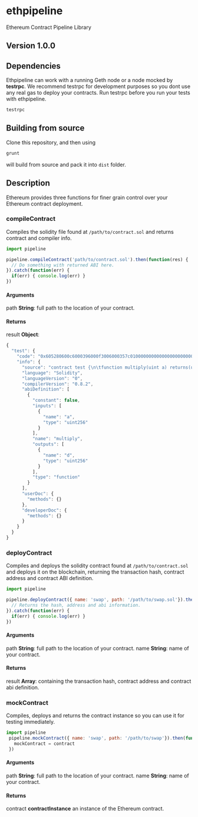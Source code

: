 # ethpipeline
Ethereum Contract Pipeline Library
## Version 1.0.0
## Dependencies
Ethpipeline can work with a running Geth node or a node mocked by **testrpc**. We recommend testrpc for development purposes so you dont use any real gas to deploy your contracts. Run testrpc before you run your tests with ethpipeline.
```bash
testrpc
```
## Building from source
Clone this repository, and then using
```bash
grunt
```
will build from source and pack it into `dist` folder.
## Description
Ethereum provides three functions for finer grain control over your Ethereum contract deployment.

### compileContract
Compiles the solidity file found at `/path/to/contract.sol` and returns contract and compiler info.
```javascript
import pipeline

pipeline.compileContract('path/to/contract.sol').then(function(res) {
  // Do something with returned ABI here.
}).catch(function(err) {
  if(err) { console.log(err) }
})
```
#### Arguments
path **String**: full path to the location of your contract.
#### Returns
result **Object**:
```javascript
{
  "test": {
    "code": "0x605280600c6000396000f3006000357c010000000000000000000000000000000000000000000000000000000090048063c6888fa114602e57005b60376004356041565b8060005260206000f35b6000600782029050604d565b91905056",
    "info": {
      "source": "contract test {\n\tfunction multiply(uint a) returns(uint d) {\n\t\treturn a * 7;\n\t}\n}\n",
      "language": "Solidity",
      "languageVersion": "0",
      "compilerVersion": "0.8.2",
      "abiDefinition": [
        {
          "constant": false,
          "inputs": [
            {
              "name": "a",
              "type": "uint256"
            }
          ],
          "name": "multiply",
          "outputs": [
            {
              "name": "d",
              "type": "uint256"
            }
          ],
          "type": "function"
        }
      ],
      "userDoc": {
        "methods": {}
      },
      "developerDoc": {
        "methods": {}
      }
    }
  }
}
```
### deployContract
Compiles and deploys the solidity contract found at `/path/to/contract.sol` and deploys it on the blockchain, returning the transaction hash, contract address and contract ABI definition.
``` javascript
import pipeline

pipeline.deployContract({ name: 'swap', path: '/path/to/swap.sol'}).then(function(res) {
  // Returns the hash, address and abi information.
}).catch(function(err) {
  if(err) { console.log(err) }
})

```
#### Arguments
path **String**: full path to the location of your contract.
name **String**: name of your contract.
#### Returns
result **Array**: containing the transaction hash, contract address and contract abi definition.

### mockContract
Compiles, deploys and returns the contract instance so you can use it for testing immediately.
```javascript
import pipeline
 pipeline.mockContract({ name: 'swap', path: '/path/to/swap'}).then(function(contract) {
   mockContract = contract
 })
```
#### Arguments
path **String**: full path to the location of your contract.
name **String**: name of your contract.
#### Returns
contract **contractInstance** an instance of the Ethereum contract.



